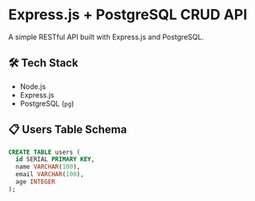 # Express.js + PostgreSQL CRUD API

A simple RESTful API built with Express.js and PostgreSQL.

## 🛠 Tech Stack

- Node.js
- Express.js
- PostgreSQL (`pg`)

## 📋 Users Table Schema

```sql
CREATE TABLE users (
  id SERIAL PRIMARY KEY,
  name VARCHAR(100),
  email VARCHAR(100),
  age INTEGER
);
```
